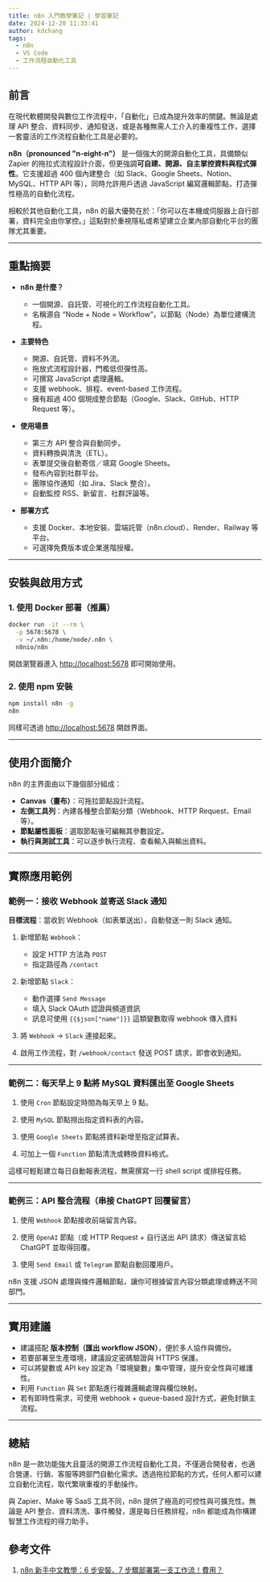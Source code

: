 ```yaml
---
title: n8n 入門教學筆記 | 學習筆記
date: 2024-12-20 11:33:41
author: kdchang
tags:
  - n8n
  - VS Code
  - 工作流程自動化工具
---
```


## 前言

在現代軟體開發與數位工作流程中，「自動化」已成為提升效率的關鍵。無論是處理 API 整合、資料同步、通知發送，或是各種無需人工介入的重複性工作，選擇一套靈活的工作流程自動化工具是必要的。

**n8n（pronounced "n-eight-n"）** 是一個強大的開源自動化工具，具備類似 Zapier 的拖拉式流程設計介面，但更強調**可自建、開源、自主掌控資料與程式彈性**。它支援超過 400 個內建整合（如 Slack、Google Sheets、Notion、MySQL、HTTP API 等），同時允許用戶透過 JavaScript 編寫邏輯節點，打造彈性極高的自動化流程。

相較於其他自動化工具，n8n 的最大優勢在於：「你可以在本機或伺服器上自行部署，資料完全由你掌控。」這點對於重視隱私或希望建立企業內部自動化平台的團隊尤其重要。

---

## 重點摘要

- **n8n 是什麼？**

  - 一個開源、自託管、可視化的工作流程自動化工具。
  - 名稱源自 “Node + Node = Workflow”，以節點（Node）為單位建構流程。

- **主要特色**

  - 開源、自託管、資料不外流。
  - 拖放式流程設計器，門檻低但彈性高。
  - 可撰寫 JavaScript 處理邏輯。
  - 支援 webhook、排程、event-based 工作流程。
  - 擁有超過 400 個現成整合節點（Google、Slack、GitHub、HTTP Request 等）。

- **使用場景**

  - 第三方 API 整合與自動同步。
  - 資料轉換與清洗（ETL）。
  - 表單提交後自動寄信／填寫 Google Sheets。
  - 發布內容到社群平台。
  - 團隊協作通知（如 Jira、Slack 整合）。
  - 自動監控 RSS、新留言、社群評論等。

- **部署方式**

  - 支援 Docker、本地安裝、雲端託管（n8n.cloud）、Render、Railway 等平台。
  - 可選擇免費版本或企業進階授權。

---

## 安裝與啟用方式

### 1. 使用 Docker 部署（推薦）

```bash
docker run -it --rm \
  -p 5678:5678 \
  -v ~/.n8n:/home/node/.n8n \
  n8nio/n8n
```

開啟瀏覽器進入 [http://localhost:5678](http://localhost:5678) 即可開始使用。

### 2. 使用 npm 安裝

```bash
npm install n8n -g
n8n
```

同樣可透過 [http://localhost:5678](http://localhost:5678) 開啟界面。

---

## 使用介面簡介

n8n 的主界面由以下幾個部分組成：

- **Canvas（畫布）**：可拖拉節點設計流程。
- **左側工具列**：內建各種整合節點分類（Webhook、HTTP Request、Email 等）。
- **節點屬性面板**：選取節點後可編輯其參數設定。
- **執行與測試工具**：可以逐步執行流程、查看輸入與輸出資料。

---

## 實際應用範例

### 範例一：接收 Webhook 並寄送 Slack 通知

**目標流程**：當收到 Webhook（如表單送出），自動發送一則 Slack 通知。

1. 新增節點 `Webhook`：

   - 設定 HTTP 方法為 `POST`
   - 指定路徑為 `/contact`

2. 新增節點 `Slack`：

   - 動作選擇 `Send Message`
   - 填入 Slack OAuth 認證與頻道資訊
   - 訊息可使用 `{{$json["name"]}}` 這類變數取得 webhook 傳入資料

3. 將 `Webhook` → `Slack` 連接起來。

4. 啟用工作流程，對 `/webhook/contact` 發送 POST 請求，即會收到通知。

---

### 範例二：每天早上 9 點將 MySQL 資料匯出至 Google Sheets

1. 使用 `Cron` 節點設定時間為每天早上 9 點。

2. 使用 `MySQL` 節點撈出指定資料表的內容。

3. 使用 `Google Sheets` 節點將資料新增至指定試算表。

4. 可加上一個 `Function` 節點清洗或轉換資料格式。

這樣可輕鬆建立每日自動報表流程，無需撰寫一行 shell script 或排程任務。

---

### 範例三：API 整合流程（串接 ChatGPT 回覆留言）

1. 使用 `Webhook` 節點接收前端留言內容。

2. 使用 `OpenAI` 節點（或 HTTP Request + 自行送出 API 請求）傳送留言給 ChatGPT 並取得回覆。

3. 使用 `Send Email` 或 `Telegram` 節點自動回覆用戶。

n8n 支援 JSON 處理與條件邏輯節點，讓你可根據留言內容分類處理或轉送不同部門。

---

## 實用建議

- 建議搭配 **版本控制（匯出 workflow JSON）**，便於多人協作與備份。
- 若要部署至生產環境，建議設定密碼驗證與 HTTPS 保護。
- 可以將變數或 API key 設定為「環境變數」集中管理，提升安全性與可維護性。
- 利用 `Function` 與 `Set` 節點進行複雜邏輯處理與欄位映射。
- 若有即時性需求，可使用 webhook + queue-based 設計方式，避免封鎖主流程。

---

## 總結

n8n 是一款功能強大且靈活的開源工作流程自動化工具，不僅適合開發者，也適合營運、行銷、客服等跨部門自動化需求。透過拖拉節點的方式，任何人都可以建立自動化流程，取代繁瑣重複的手動操作。

與 Zapier、Make 等 SaaS 工具不同，n8n 提供了極高的可控性與可擴充性。無論是 API 整合、資料清洗、事件觸發，還是每日任務排程，n8n 都能成為你構建智慧工作流程的得力助手。

## 參考文件

1. [n8n 新手中文教學：6 步安裝、7 步驟部署第一支工作流！費用？](https://adbest.com.tw/blog/what-is-n8n/)
